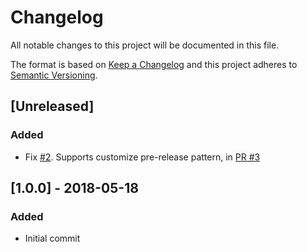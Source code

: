 # Changelog
All notable changes to this project will be documented in this file.

The format is based on [Keep a Changelog](http://keepachangelog.com/en/1.0.0/)
and this project adheres to [Semantic Versioning](http://semver.org/spec/v2.0.0.html).

## [Unreleased]

### Added
- Fix [#2](https://github.com/compulim/version-from-git/issues/2). Supports customize pre-release pattern, in [PR #3](https://github.com/compulim/version-from-git/pulls/3)

## [1.0.0] - 2018-05-18
### Added
- Initial commit
